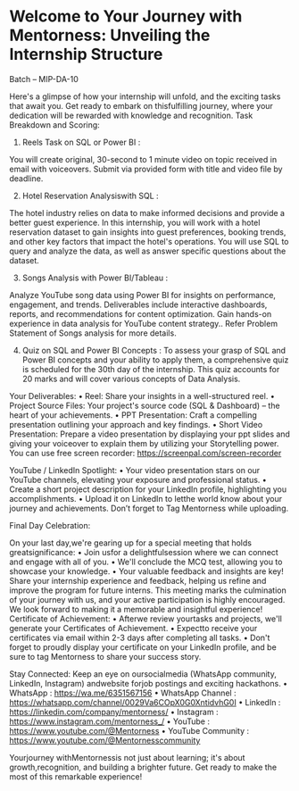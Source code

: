 # Welcome to Your Journey with Mentorness: Unveiling the Internship Structure
 Batch – MIP-DA-10
 
Here's a glimpse of how your internship will unfold, and the exciting tasks that await you. Get ready to
embark on thisfulfilling journey, where your dedication will be rewarded with knowledge and recognition.
Task Breakdown and Scoring:

1. Reels Task on SQL or Power BI :

You will create original, 30-second to 1 minute video on topic received in email with voiceovers. Submit
via provided form with title and video file by deadline.

2. Hotel Reservation Analysiswith SQL :

The hotel industry relies on data to make informed decisions and provide a better guest experience. In
this internship, you will work with a hotel reservation dataset to gain insights into guest preferences,
booking trends, and other key factors that impact the hotel's operations. You will use SQL to query and
analyze the data, as well as answer specific questions about the dataset.


3. Songs Analysis with Power BI/Tableau :

Analyze YouTube song data using Power BI for insights on performance, engagement, and trends.
Deliverables include interactive dashboards, reports, and recommendations for content optimization.
Gain hands-on experience in data analysis for YouTube content strategy..
Refer Problem Statement of Songs analysis for more details.

4. Quiz on SQL and Power BI Concepts :
To assess your grasp of SQL and Power BI concepts and your ability to apply them, a comprehensive
quiz is scheduled for the 30th day of the internship. This quiz accounts for 20 marks and will cover
various concepts of Data Analysis.

Your Deliverables:
• Reel: Share your insights in a well-structured reel.
• Project Source Files: Your project's source code (SQL & Dashboard) – the heart of your
achievements.
• PPT Presentation: Craft a compelling presentation outlining your approach and key findings.
• Short Video Presentation: Prepare a video presentation by displaying your ppt slides and giving
your voiceover to explain them by utilizing your Storytelling power. You can use free screen
recorder: https://screenpal.com/screen-recorder


YouTube / LinkedIn Spotlight:
• Your video presentation stars on our YouTube channels, elevating your exposure and
professional status.
• Create a short project description for your LinkedIn profile, highlighting you accomplishments.
• Upload it on LinkedIn to letthe world know about your journey and achievements. Don’t forget
to Tag Mentorness while uploading.

Final Day Celebration:

On your last day,we're gearing up for a special meeting that holds greatsignificance:
• Join usfor a delightfulsession where we can connect and engage with all of you.
• We'll conclude the MCQ test, allowing you to showcase your knowledge.
• Your valuable feedback and insights are key! Share your internship experience and feedback,
helping us refine and improve the program for future interns.
This meeting marks the culmination of your journey with us, and your active participation is highly
encouraged. We look forward to making it a memorable and insightful experience!
Certificate of Achievement:
• Afterwe review yourtasks and projects, we'll generate your Certificates of Achievement.
• Expectto receive your certificates via email within 2-3 days after completing all tasks.
• Don't forget to proudly display your certificate on your LinkedIn profile, and be sure to tag
Mentorness to share your success story.

Stay Connected:
Keep an eye on oursocialmedia (WhatsApp community, LinkedIn, Instagram) andwebsite forjob
postings and exciting hackathons.
• WhatsApp : https://wa.me/6351567156
• WhatsApp Channel : https://whatsapp.com/channel/0029Va6COpX0G0XntidvhG0I
• LinkedIn : https://linkedin.com/company/mentorness/
• Instagram : https://www.instagram.com/mentorness_/
• YouTube : https://www.youtube.com/@Mentorness
• YouTube Community : https://www.youtube.com/@Mentornesscommunity

Yourjourney withMentornessis not just about learning; it's about growth,recognition, and building
a brighter future. Get ready to make the most of this remarkable experience!
